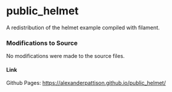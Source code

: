 # public_helmet
A redistribution of the helmet example compiled with filament.

### Modifications to Source
No modifications were made to the source files.

#### Link
Github Pages: https://alexanderpattison.github.io/public_helmet/
